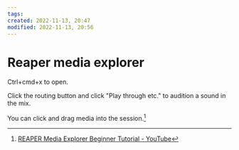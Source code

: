 ```yaml
---
tags: 
created: 2022-11-13, 20:47
modified: 2022-11-13, 20:56
---
```


# Reaper media explorer
Ctrl+cmd+x to open.

Click the routing button and click "Play through etc." to audition a sound in the mix.

You can click and drag media into the session.[^1]

[^1]: [REAPER Media Explorer Beginner Tutorial - YouTube](https://www.youtube.com/watch?v=ahbH3Mq2myg&t=386s)